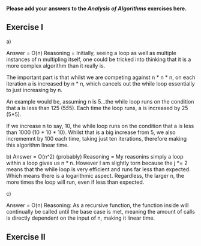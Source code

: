 #### Please add your answers to the ***Analysis of  Algorithms*** exercises here.

## Exercise I

a)

Answer = O(n) 
Reasoning = Initially, seeing a loop as well as multiple instances of n multipling itself, one could be tricked
into thinking that it is a more complex algorithm than it really is. 

The important part is that whilst we are competing against n * n * n, on each iteration a is increased by n * n, which cancels
out the while loop essentially to just increasing by n. 

An example would be, assuming n is 5...the while loop runs on the condition that a is less than 125 (5*5*5). Each time
the loop runs, a is increased by 25 (5*5).

If we increase n to say, 10, the while loop runs on the condition that a is less than 1000 (10 * 10 * 10). Whilst that is a big increase
from 5, we also incrememnt by 100 each time, taking just ten iterations, therefore making this algorithm linear time. 


b)
Answer = O(n^2) (probably)
Reasoning = My reasonins simply a loop within a loop gives us n * n. However I am slightly torn because
the j *= 2 means that the while loop is very efficient and runs far less than expected. Which means there
is a logarithmic aspect. Regardless, the larger n, the more times the loop will run, even if less than expected.


c)

Answer = O(n) 
Reasoning: As a recursive function, the function inside will continually be called until the base case is met, meaning
the amount of calls is directly dependent on the input of n, making it linear time. 

## Exercise II


